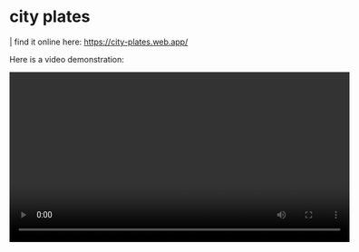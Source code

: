  # city plates

|  find it online here:
https://city-plates.web.app/


Here is a video demonstration:

<video width="600" controls>
  <source src="https://raw.githubusercontent.com/meniviner/city-plates/main/video.mp4" type="video/mp4">
  Your browser does not support the video tag.
</video>
